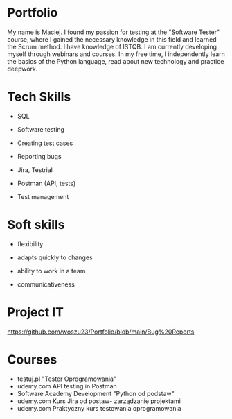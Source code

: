 # Portfolio
My name is Maciej. I found my passion for testing at the "Software Tester" course, where I gained the necessary knowledge in this field and learned the Scrum method. I have knowledge of ISTQB. I am currently developing myself through webinars and courses. In my free time, I independently learn the basics of the Python language, read about new technology and practice deepwork.
# Tech Skills


  - SQL
  - Software testing
  - Creating test cases
  - Reporting bugs
 
  - Jira, Testrial
  - Postman (API, tests)
  
  - Test management

 # Soft skills

  - flexibility 
  - adapts quickly to changes
  - ability to work in a team 
  
  - communicativeness 
  # Project IT
  https://github.com/woszu23/Portfolio/blob/main/Bug%20Reports

 # Courses
  - testuj.pl "Tester Oprogramowania" 
  - udemy.com API testing in Postman
  - Software Academy Development "Python od podstaw"
  - udemy.com Kurs Jira od postaw- zarządzanie projektami
  - udemy.com Praktyczny kurs testowania oprogramowania
